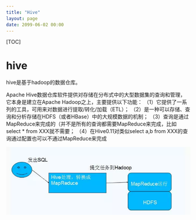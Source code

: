 ```yaml
---
title: "Hive"
layout: page
date: 2099-06-02 00:00
---
```

[TOC]
# hive 
hive是基于hadoop的数据仓库。

Apache Hive数据仓库软件提供对存储在分布式中的大型数据集的查询和管理，它本身是建立在Apache Hadoop之上，主要提供以下功能： 
（1）它提供了一系列的工具，可用来对数据进行提取/转化/加载（ETL）； 
（2）是一种可以存储、查询和分析存储在HDFS（或者HBase）中的大规模数据的机制； 
（3）查询是通过MapReduce来完成的（并不是所有的查询都需要MapReduce来完成，比如select * from XXX就不需要； 
（4）在Hive0.11对类似select a,b from XXX的查询通过配置也可以不通过MapReduce来完成

![](../../../attach/images/2019-09-03-13-47-00.png)